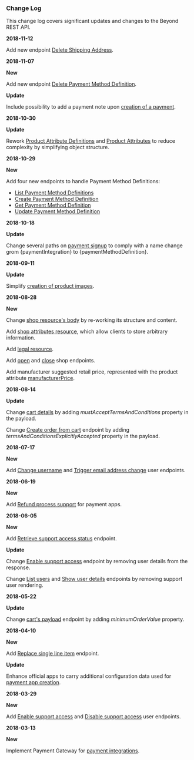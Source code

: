 ### Change Log

This change log covers significant updates and changes to the Beyond
REST API.

**2018-11-12**

Add new endpoint [Delete Shipping Address](https://beyond-rest-api.docs.stoplight.io/beyond-rest-api/api-reference/carts/cart-remove-shipping-address).

**2018-11-07**

**New**

Add new endpoint [Delete Payment Method Definition](https://beyond-rest-api.docs.stoplight.io/beyond-rest-api/api-reference/payment-method-definitions/delete-payment-method-definition).

**Update**

Include possibility to add a payment note upon [creation of a payment](https://beyond-rest-api.docs.stoplight.io/beyond-rest-api/api-reference/carts/cart-create-payment).

**2018-10-30**

**Update**

Rework [Product Attribute Definitions](https://beyond-rest-api.docs.stoplight.io/beyond-rest-api/api-reference/product-attribute-definitions/product-attribute-definitions-list) and [Product Attributes](https://beyond-rest-api.docs.stoplight.io/beyond-rest-api/api-reference/products/product-attributes-list) to reduce complexity by simplifying object structure.

**2018-10-29**

**New**

Add four new endpoints to handle Payment Method Definitions:
* [List Payment Method Definitions](https://beyond-rest-api.docs.stoplight.io/beyond-rest-api/api-reference/payment-method-definitions/list-payment-method-definition)
* [Create Payment Method Definition](https://beyond-rest-api.docs.stoplight.io/beyond-rest-api/api-reference/payment-method-definitions/create-payment-method-definition)
* [Get Payment Method Definition](https://beyond-rest-api.docs.stoplight.io/beyond-rest-api/api-reference/payment-method-definitions/get-payment-method-definition)
* [Update Payment Method Definition](https://beyond-rest-api.docs.stoplight.io/beyond-rest-api/api-reference/payment-method-definitions/update-payment-method-definition)

**2018-10-18**

**Update**

Change several paths on [payment signup](https://beyond-rest-api.docs.stoplight.io/beyond-rest-api/api-reference/payment-signup/merchant-account) to comply with a name change grom {paymentIntegration} to {paymentMethodDefinition}.

**2018-09-11**

**Update**

Simplify [creation of product images](https://beyond-rest-api.docs.stoplight.io/beyond-rest-api/api-reference/products/product-images-create).

**2018-08-28**

**New**

Change [shop resource's body](https://beyond-rest-api.docs.stoplight.io/beyond-rest-api/api-reference/shop/merchant-shop-get) by
re-working its structure and content.

Add [shop attributes
resource](https://beyond-rest-api.docs.stoplight.io/beyond-rest-api/api-reference/shop/merchant-shop-attribute-create), which allow
clients to store arbitrary information.

Add [legal resource](https://beyond-rest-api.docs.stoplight.io/beyond-rest-api/api-reference/shop/merchant-legal-get).

Add [open](https://beyond-rest-api.docs.stoplight.io/beyond-rest-api/api-reference/shop/merchant-shop-open) and
[close](https://beyond-rest-api.docs.stoplight.io/beyond-rest-api/api-reference/shop/merchant-shop-close) shop endpoints.

Add manufacturer suggested retail price, represented with the product
attribute [manufacturerPrice](https://beyond-rest-api.docs.stoplight.io/beyond-rest-api/api-reference/products/product-get).

**2018-08-14**

**Update**

Change [cart details](https://beyond-rest-api.docs.stoplight.io/beyond-rest-api/api-reference/carts/cart-create) by adding
*mustAcceptTermsAndConditions* property in the payload.

Change [Create order from cart](https://beyond-rest-api.docs.stoplight.io/beyond-rest-api/api-reference/carts/cart-order) endpoint by
adding *termsAndConditionsExplicitlyAccepted* property in the payload.

**2018-07-17**

**New**

Add [Change username](https://beyond-rest-api.docs.stoplight.io/beyond-rest-api/api-reference/users/user-change-username) and [Trigger
email address change](https://beyond-rest-api.docs.stoplight.io/beyond-rest-api/api-reference/users/change-email-request) user endpoints.

**2018-06-19**

**New**

Add [Refund process support](https://beyond-rest-api.docs.stoplight.io/payment-solution/payment-solution#refunds) for payment apps.

**2018-06-05**

**New**

Add [Retrieve support access status](https://beyond-rest-api.docs.stoplight.io/beyond-rest-api/api-reference/users/support-access-status)
endpoint.

**Update**

Change [Enable support access](#resources-enable-support-access)
endpoint by removing user details from the response.

Change [List users](https://beyond-rest-api.docs.stoplight.io/beyond-rest-api/api-reference/users/enable-support-access) and [Show user
details](https://beyond-rest-api.docs.stoplight.io/beyond-rest-api/api-reference/users/user-get) endpoints by removing support user
rendering.

**2018-05-22**

**Update**

Change [cart's payload](https://beyond-rest-api.docs.stoplight.io/beyond-rest-api/api-reference/carts/cart-get) endpoint by adding
*minimumOrderValue* property.

**2018-04-10**

**New**

Add [Replace single line item](https://beyond-rest-api.docs.stoplight.io/beyond-rest-api/api-reference/carts/cart-replace-line-item)
endpoint.

**Update**

Enhance official apps to carry additional configuration data used for
[payment app creation](#resources-official-apps-create).

**2018-03-29**

**New**

Add [Enable support access](https://beyond-rest-api.docs.stoplight.io/beyond-rest-api/api-reference/users/enable-support-access) and
[Disable support access](https://beyond-rest-api.docs.stoplight.io/beyond-rest-api/api-reference/users/enable-support-access) user
endpoints.

**2018-03-13**

**New**

Implement Payment Gateway for [payment
integrations](https://beyond-rest-api.docs.stoplight.io/payment-solution/payment-solution).

